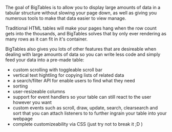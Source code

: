 The goal of BigTables is to allow you to display large amounts of data in a tabular structure without slowing your page down, as well as giving you numerous tools to make that data easier to view manage.

Traditional HTML tables will make your pages hang when the row count gets into the thousands, and BigTables solves that by only ever rendering as many rows as it can fit in it's container.

BigTables also gives you lots of other features that are desireable when dealing with large amounts of data so you can write less code and simply feed your data into a pre-made table:

- custom scrolling with toggleable scroll bar
- vertical text hightling for copying lists of related data
- a search/filter API for enable users to find what they need
- sorting
- user-resizeable columns
- support for event handlers so your table can still react to the user however you want
- custom events such as scroll, draw, update, search, clearsearch and sort that you can attach listeners to to further ingrain your table into your webpage
- complete customizeability via CSS (just try not to break it ;D )
